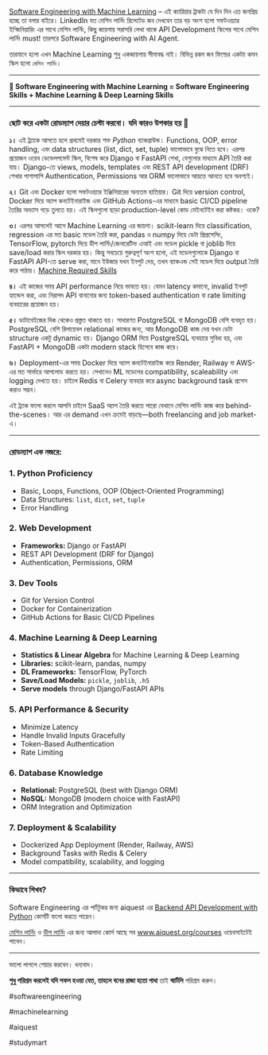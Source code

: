 [Software Engineering with Machine Learning](https://youtu.be/AuvW-QvvwmU) – এই ক্যারিয়ার ট্রাকটা যে দিন দিন এত জনপ্রিয় হচ্ছে তা বলার বাইরে। LinkedIn যত মেশিন লার্নিং রিলেটেড জব দেখবেন তার বড় অংশ হলো সফটওয়্যার ইন্জিনিয়ারিং এর সাথে মেশিন লার্নিং, কিছু জায়গায় সরাসরি লেখা থাকে API Development স্কিলের সাথে মেশিন লার্নিং must! তারপরে Software Engineering with AI Agent. 

তারমানে হলো এখন Machine Learning শুধু একজায়গায় সীমাবদ্ধ নাই। বিভিন্ন রকম জব ফিল্ডের একটাা কমন স্কিল হলো `মেশিন লার্নিং`। 

---

**🔴 Software Engineering with Machine Learning = Software Engineering Skills + Machine Learning & Deep Learning Skills**

---

### ছোট করে একটা **রোডম্যাপ** দেয়ার চেস্টা করবো। যদি কারও উপকার হয় 🙂

**১।** এই ট্র্যাকে আসতে হলে প্রথমেই দরকার শক্ত *Python* ব্যাকগ্রাউন্ড। Functions, OOP, error handling, এবং data structures (list, dict, set, tuple) ভালোভাবে বুঝে নিতে হবে। এরপর প্রয়োজন ওয়েব ডেভেলপমেন্ট স্কিল, বিশেষ করে Django বা FastAPI শেখা, যেগুলোর মাধ্যমে API তৈরি করা যায়। Django-তে views, models, templates এবং REST API development (DRF) শেখার পাশাপাশি Authentication, Permissions আর ORM ভালোভাবে আয়ত্তে আনতে হবে অবশ্যই।

**২।** Git এবং Docker হলো সফটওয়্যার ইঞ্জিনিয়ারের অন্যতম হাতিয়ার। Git দিয়ে version control, Docker দিয়ে অ্যাপ কনটেইনারাইজ এবং GitHub Actions-এর মাধ্যমে basic CI/CD pipeline তৈরির অভ্যাস গড়ে তুলতে হয়। এই স্কিলগুলো ছাড়া production-level কোড মেইনটেইন করা কষ্টকর। ওকে?

**৩।** এরপর আসলেই আসে Machine Learning এর জায়গা। scikit-learn দিয়ে classification, regression এর মত basic মডেল তৈরি করা, pandas ও numpy দিয়ে ডেটা প্রিপ্রসেসিং, TensorFlow, pytorch দিয়ে ডীপ লার্নিং/জেনারেটিভ এআই এবং মডেল pickle বা joblib দিয়ে save/load করার স্কিল দরকার হয়। কিন্তু সবচেয়ে গুরুত্বপূর্ণ অংশ হলো, এই মডেলগুলোকে Django বা FastAPI API-তে serve করা, মানে ইউজার যখন ইনপুট দেয়, তখন ব্যাকএন্ড সেই মডেল দিয়ে output তৈরি করে পাঠায়। [Machine Required Skills](https://youtu.be/AuvW-QvvwmU)

**৪।** এই কাজের সময় API performance নিয়ে ভাবতে হয়। যেমন latency কমানো, invalid ইনপুট হ্যান্ডেল করা, এবং নিরাপদ API বানানোর জন্য token-based authentication বা rate limiting ব্যবহারের প্রয়োজন হয়।

**৫।** ডাটাবেইজের দিক থেকেও প্রস্তুত থাকতে হয়। সাধারণত PostgreSQL বা MongoDB বেশি ব্যবহৃত হয়। PostgreSQL বেশি রিলায়েবল relational কাজের জন্য, আর MongoDB কাজ দেয় যখন ডেটা structure একটু dynamic হয়। Django ORM দিয়ে PostgreSQL ব্যবহারে সুবিধা হয়, এবং FastAPI + MongoDB একটা modern stack হিসেবে কাজ করে।

**৬।** Deployment-এর সময় Docker দিয়ে অ্যাপ কনটেইনারাইজ করে Render, Railway বা AWS-এর মত সার্ভারে আপলোড করতে হয়। সেখানেও ML মডেলের compatibility, scaleability এবং logging দেখতে হয়। চাইলে Redis বা Celery ব্যবহার করে async background task প্রসেস করাও সম্ভব।

এই ট্র্যাক ফলো করলে আপনি চাইলে SaaS অ্যাপ তৈরি করতে পারো যেখানে মেশিন লার্নিং কাজ করে behind-the-scenes। আর এর demand এখন ক্রমেই বাড়ছে—both freelancing and job market-এ।

---

### রোডম্যাপ এক নজরে:
### 1. Python Proficiency
- Basic, Loops, Functions, OOP (Object-Oriented Programming)
- Data Structures: `list`, `dict`, `set`, `tuple`
- Error Handling

### 2. Web Development
- **Frameworks:** Django or FastAPI
- REST API Development (DRF for Django)
- Authentication, Permissions, ORM

### 3. Dev Tools
- Git for Version Control
- Docker for Containerization
- GitHub Actions for Basic CI/CD Pipelines

### 4. Machine Learning & Deep Learning
- **Statistics & Linear Algebra** for Machine Learning & Deep Learning
- **Libraries:** scikit-learn, pandas, numpy
- **DL Frameworks:** TensorFlow, PyTorch
- **Save/Load Models:** `pickle`, `joblib`, `.h5`
- **Serve models** through Django/FastAPI APIs

### 5. API Performance & Security
- Minimize Latency
- Handle Invalid Inputs Gracefully
- Token-Based Authentication
- Rate Limiting

### 6. Database Knowledge
- **Relational:** PostgreSQL (best with Django ORM)
- **NoSQL:** MongoDB (modern choice with FastAPI)
- ORM Integration and Optimization

### 7. Deployment & Scalability
- Dockerized App Deployment (Render, Railway, AWS)
- Background Tasks with Redis & Celery
- Model compatibility, scalability, and logging

---

### কিভাবে শিখব?
Software Engineering এর পার্টটুকর  জন্য aiquest এর [Backend API Development with Python](https://aiquest.org/courses/backend-api-development-with-python/) কোর্সটি ফলো করতে পারেন। 

[মেশিন লার্নিং](https://aiquest.org/courses/data-science-machine-learning/) ও [ডীপ লার্নিং](https://aiquest.org/courses/deep-learning-and-generative-ai/) এর জন্য আলাদা কোর্স আছে সব www.aiquest.org/courses ওয়েবসাইটেই পাবেন।

---

ভালো লাগলে শেয়ার করবেন। ধন্যবাদ। 

**শুধু পরিশ্রম করলেই যদি সফল হওয়া যেত, তাহলে বনের রাজা হতো গাধা** তাই **স্মার্টলি** পরিশ্রম করুন।

#softwareengineering 

#machinelearning 

#aiquest

#studymart
